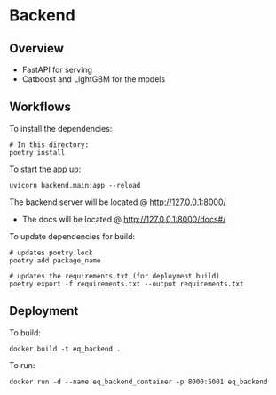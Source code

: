 # Backend

## Overview

- FastAPI for serving
- Catboost and LightGBM for the models

## Workflows

To install the dependencies:

```
# In this directory:
poetry install
```

To start the app up:

```
uvicorn backend.main:app --reload
```

The backend server will be located @ http://127.0.0.1:8000/

- The docs will be located @ http://127.0.0.1:8000/docs#/

To update dependencies for build:

```
# updates poetry.lock
poetry add package_name

# updates the requirements.txt (for deployment build)
poetry export -f requirements.txt --output requirements.txt
```

## Deployment

To build:

```
docker build -t eq_backend .
```

To run:

```
docker run -d --name eq_backend_container -p 8000:5001 eq_backend
```
